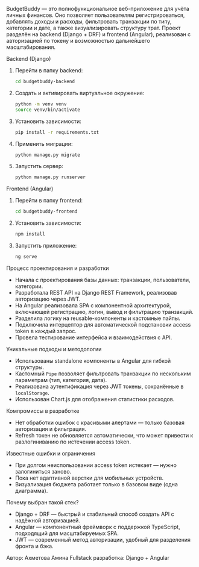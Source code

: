 BudgetBuddy — это полнофункциональное веб-приложение для учёта личных финансов. Оно позволяет пользователям регистрироваться, добавлять доходы и расходы, фильтровать транзакции по типу, категории и дате, а также визуализировать структуру трат. Проект разделён на backend (Django + DRF) и frontend (Angular), реализован с авторизацией по токену и возможностью дальнейшего масштабирования.

Backend (Django)

1. Перейти в папку backend:
   ```bash
   cd budgetbuddy-backend

2. Создать и активировать виртуальное окружение:

   ```bash
   python -m venv venv
   source venv/bin/activate
   ```

3. Установить зависимости:

   ```bash
   pip install -r requirements.txt
   ```

4. Применить миграции:

   ```bash
   python manage.py migrate
   ```

5. Запустить сервер:

   ```bash
   python manage.py runserver
   ```

Frontend (Angular)

1. Перейти в папку frontend:

   ```bash
   cd budgetbuddy-frontend
   ```

2. Установить зависимости:

   ```bash
   npm install
   ```

3. Запустить приложение:

   ```bash
   ng serve
   ```

 Процесс проектирования и разработки
* Начала с проектирования базы данных: транзакции, пользователи, категории.
* Разработала REST API на Django REST Framework, реализовав авторизацию через JWT.
* На Angular реализовала SPA с компонентной архитектурой, включающей регистрацию, логин, вывод и фильтрацию транзакций.
* Разделила логику на reusable-компоненты и кастомные пайпы.
* Подключила интерцептор для автоматической подстановки access token в каждый запрос.
* Провела тестирование интерфейса и взаимодействия с API.


 Уникальные подходы и методологии
* Использованы standalone компоненты в Angular для гибкой структуры.
* Кастомный `Pipe` позволяет фильтровать транзакции по нескольким параметрам (тип, категория, дата).
* Реализована аутентификация через JWT токены, сохранённые в `localStorage`.
* Использован Chart.js для отображения статистики расходов.


 Компромиссы в разработке
* Нет обработки ошибок с красивыми алертами — только базовая авторизация и фильтрация.
* Refresh токен не обновляется автоматически, что может привести к разлогиниванию по истечении access token.


Известные ошибки и ограничения
* При долгом неиспользовании access token истекает — нужно залогиниться заново.
* Пока нет адаптивной верстки для мобильных устройств.
* Визуализация бюджета работает только в базовом виде (одна диаграмма).



 Почему выбран такой стек?
* Django + DRF — быстрый и стабильный способ создать API с надёжной авторизацией.
* Angular — компонентный фреймворк с поддержкой TypeScript, подходящий для масштабируемых SPA.
* JWT — современный метод авторизации, удобный для разделения фронта и бэка.


Автор:
Ахметова Амина
Fullstack разработка: Django + Angular
